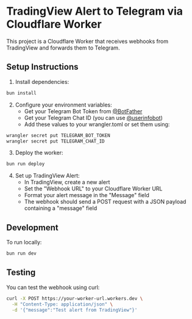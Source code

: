 # TradingView Alert to Telegram via Cloudflare Worker

This project is a Cloudflare Worker that receives webhooks from TradingView and forwards them to Telegram.

## Setup Instructions

1. Install dependencies:
```bash
bun install
```

2. Configure your environment variables:
   - Get your Telegram Bot Token from [@BotFather](https://t.me/botfather)
   - Get your Telegram Chat ID (you can use [@userinfobot](https://t.me/userinfobot))
   - Add these values to your wrangler.toml or set them using:
```bash
wrangler secret put TELEGRAM_BOT_TOKEN
wrangler secret put TELEGRAM_CHAT_ID
```

3. Deploy the worker:
```bash
bun run deploy
```

4. Set up TradingView Alert:
   - In TradingView, create a new alert
   - Set the "Webhook URL" to your Cloudflare Worker URL
   - Format your alert message in the "Message" field
   - The webhook should send a POST request with a JSON payload containing a "message" field

## Development

To run locally:
```bash
bun run dev
```

## Testing

You can test the webhook using curl:
```bash
curl -X POST https://your-worker-url.workers.dev \
  -H "Content-Type: application/json" \
  -d '{"message":"Test alert from TradingView"}'
```